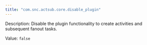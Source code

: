 ```yaml
---
title: "com.snc.actsub.core.disable_plugin"
---
```


Description: Disable the plugin functionality to create activities and subsequent fanout tasks.

Value: `false`